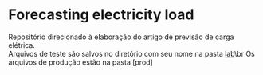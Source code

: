 # Forecasting electricity load
Repositório direcionado à elaboração do artigo de previsão de carga elétrica. <br>
Arquivos de teste são salvos no diretório com seu nome na pasta [lab](https://github.com/matheus-vizzotto/load_forecasting/tree/main/lab)\br
Os arquivos de produção estão na pasta [prod]
